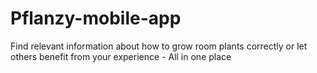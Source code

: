 # Pflanzy-mobile-app

Find relevant information about how to grow room plants correctly or let others benefit from your experience - All in one place
